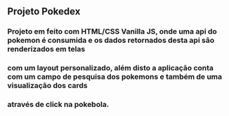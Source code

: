 ## Projeto Pokedex

### Projeto em feito com HTML/CSS Vanilla JS, onde uma api do pokemon é consumida e os dados retornados desta api são renderizados em telas
### com um layout personalizado, além disto a aplicação conta com um campo de pesquisa dos pokemons e também de uma visualização dos cards
### através de click na pokebola. 
